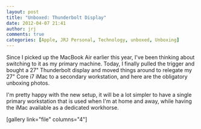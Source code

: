 ```yaml
---
layout: post
title: "Unboxed: Thunderbolt Display"
date: 2012-04-07 21:41
author: jrj
comments: true
categories: [Apple, JRJ Personal, Technology, unboxed, Unboxing]
---
```

Since I picked up the MacBook Air earlier this year, I've been thinking about switching to it as my primary machine. Today, I finally pulled the trigger and bought a 27" Thunderbolt display and moved things around to relegate my 27" Core i7 iMac to a secondary workstation, and here are the obligatory unboxing photos.

I'm pretty happy with the new setup, it will be a lot simpler to have a single primary workstation that is used when I'm at home and away, while having the iMac available as a dedicated workhorse.

[gallery link="file" columns="4"]
